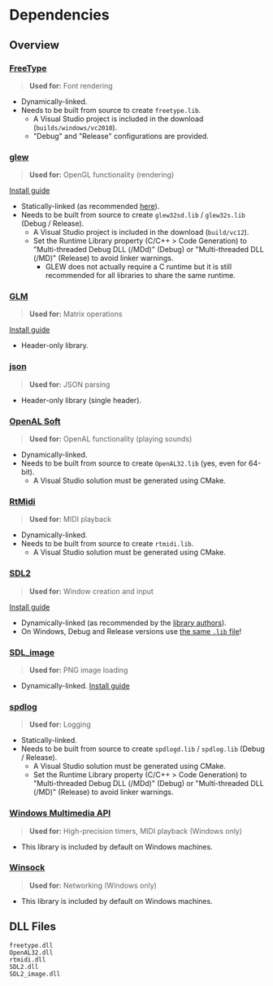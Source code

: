 # Dependencies

## Overview

### [FreeType](https://www.freetype.org/download.html)

> **Used for:** Font rendering

- Dynamically-linked.
- Needs to be built from source to create `freetype.lib`.
    - A Visual Studio project is included in the download (`builds/windows/vc2010`).
    - "Debug" and "Release" configurations are provided.

### [glew](http://glew.sourceforge.net/)

> **Used for:** OpenGL functionality (rendering)

[Install guide](https://glew.sourceforge.net/install.html)

- Statically-linked (as recommended [here](https://stackoverflow.com/a/20873711/1624459)).
- Needs to be built from source to create `glew32sd.lib` / `glew32s.lib` (Debug / Release).
    - A Visual Studio project is included in the download (`build/vc12`).
    - Set the Runtime Library property (C/C++ > Code Generation) to "Multi-threaded Debug DLL (/MDd)" (Debug) or "Multi-threaded DLL (/MD)" (Release) to avoid linker warnings.
        - GLEW does not actually require a C runtime but it is still recommended for all libraries to share the same runtime.

### [GLM](https://github.com/g-truc/glm)

> **Used for:** Matrix operations

[Install guide](https://github.com/g-truc/glm/blob/master/manual.md#-1-getting-started)

- Header-only library.

### [json](https://github.com/nlohmann/json)

> **Used for:** JSON parsing

- Header-only library (single header).

### [OpenAL Soft](https://github.com/kcat/openal-soft)

> **Used for:** OpenAL functionality (playing sounds)

- Dynamically-linked.
- Needs to be built from source to create `OpenAL32.lib` (yes, even for 64-bit).
    - A Visual Studio solution must be generated using CMake.

### [RtMidi](https://github.com/thestk/rtmidi)

> **Used for:** MIDI playback

- Dynamically-linked.
- Needs to be built from source to create `rtmidi.lib`.
    - A Visual Studio solution must be generated using CMake.

### [SDL2](https://github.com/libsdl-org/SDL)

> **Used for:** Window creation and input

[Install guide](https://wiki.libsdl.org/SDL2/Installation)

- Dynamically-linked (as recommended by the [library authors](https://wiki.libsdl.org/SDL2/Installation#static_linking)).
- On Windows, Debug and Release versions use [the same `.lib` file](https://wiki.libsdl.org/SDL2/Installation#windows_xpvista7810)!

### [SDL_image](https://github.com/libsdl-org/SDL_image)

> **Used for:** PNG image loading

- Dynamically-linked.
[Install guide](https://lazyfoo.net/tutorials/SDL/06_extension_libraries_and_loading_other_image_formats/windows/msvc2019/index.php)

### [spdlog](https://github.com/gabime/spdlog)

> **Used for:** Logging

- Statically-linked.
- Needs to be built from source to create `spdlogd.lib` / `spdlog.lib` (Debug / Release).
    - A Visual Studio solution must be generated using CMake.
    - Set the Runtime Library property (C/C++ > Code Generation) to "Multi-threaded Debug DLL (/MDd)" (Debug) or "Multi-threaded DLL (/MD)" (Release) to avoid linker warnings.

### [Windows Multimedia API](https://docs.microsoft.com/en-us/windows/win32/multimedia/windows-multimedia-start-page)

> **Used for:** High-precision timers, MIDI playback (Windows only)

- This library is included by default on Windows machines.

### [Winsock](https://learn.microsoft.com/en-us/windows/win32/winsock/about-winsock)

> **Used for:** Networking (Windows only)

- This library is included by default on Windows machines.

## DLL Files

```
freetype.dll
OpenAL32.dll
rtmidi.dll
SDL2.dll
SDL2_image.dll
```

